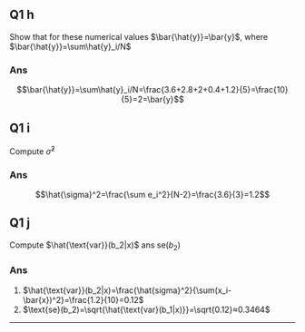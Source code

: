 

## Q1 h
Show that for these numerical values $\bar{\hat{y}}=\bar{y}$, where $\bar{\hat{y}}=\sum\hat{y}_i/N$

### Ans

$$\bar{\hat{y}}=\sum\hat{y}_i/N=\frac{3.6+2.8+2+0.4+1.2}{5}=\frac{10}{5}=2=\bar{y}$$

## Q1 i 

Compute $\hat{\sigma}^2$

### Ans

$$\hat{\sigma}^2=\frac{\sum e_i^2}{N-2}=\frac{3.6}{3}=1.2$$


## Q1 j
Compute $\hat{\text{var}}(b_2|x)$ ans $\text{se}(b_2)$

### Ans
 1. $\hat{\text{var}}(b_2|x)=\frac{\hat{sigma}^2}{\sum(x_i-\bar{x})^2}=\frac{1.2}{10}=0.12$
 2. $\text{se}(b_2)=\sqrt{\hat{\text{var}(b_1|x)}}=\sqrt{0.12}≈0.3464$

---
